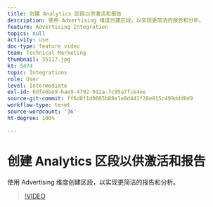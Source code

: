 ```yaml
---
title: 创建 Analytics 区段以供激活和报告
description: 使用 Advertising 维度创建区段，以实现更简洁的报告和分析。
feature: Advertising Integration
topics: null
activity: use
doc-type: feature video
team: Technical Marketing
thumbnail: 35117.jpg
kt: 5474
topic: Integrations
role: User
level: Intermediate
exl-id: 0df46be9-bae9-4792-912a-7c95a7fce4ee
source-git-commit: ff6d8f1d0605b88e1e8d441f28e815c499ddd0d9
workflow-type: tm+mt
source-wordcount: '36'
ht-degree: 100%

---
```


# 创建 Analytics 区段以供激活和报告

使用 Advertising 维度创建区段，以实现更简洁的报告和分析。

>[!VIDEO](https://video.tv.adobe.com/v/35117/?quality=12&learn=on)
